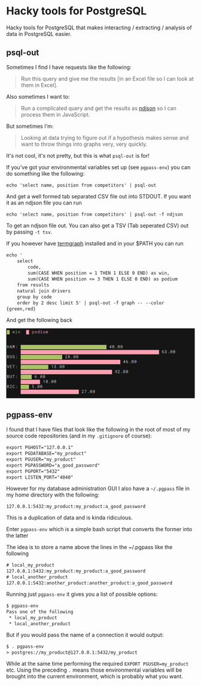 # Hacky tools for PostgreSQL

Hacky tools for PostgreSQL that makes interacting / extracting / analysis of data in PostgreSQL easier.

## psql-out

Sometimes I find I have requests like the following:

 > Run this query and give me the results [in an Excel file so I can look at them in Excel].

Also sometimes I want to:

 > Run a complicated query and get the results as [ndjson](http://ndjson.org/) so I can process them in JavaScript.

But sometimes I'm:

 > Looking at data trying to figure out if a hypothesis makes sense and want to throw things into graphs very, very quickly.

It's not cool, it's not pretty, but this is what `psql-out` is for!

If you've got your environmental variables set up (see `pgpass-env`) you can do something like the following:

    echo 'select name, position from competitors' | psql-out

And get a well formed tab separated CSV file out into STDOUT. If you want it as an ndjson file you can run

    echo 'select name, position from competitors' | psql-out -f ndjson

To get an ndjson file out. You can also get a TSV (Tab seperated CSV) out by passing `-t tsv`.

If you however have [termgraph](https://github.com/mkaz/termgraph) installed and in your $PATH you can run
    
    echo '
        select
            code,
            sum(CASE WHEN position = 1 THEN 1 ELSE 0 END) as win,
            sum(CASE WHEN position <= 3 THEN 1 ELSE 0 END) as podium
        from results
        natural join drivers
        group by code
        order by 2 desc limit 5' | psql-out -f graph -- --color {green,red}

And get the following back

![Result of above command](screenshot.png)

## pgpass-env

I found that I have files that look like the following in the root of most of my source code repositories (and in my `.gitignore` of course):

    export PGHOST="127.0.0.1"
    export PGDATABASE="my_product"
    export PGUSER="my_product"
    export PGPASSWORD="a_good_password"
    export PGPORT="5432"
    export LISTEN_PORT="4040"

However for my database administration GUI I also have a `~/.pgpass` file in my home directory with the following:

    127.0.0.1:5432:my_product:my_product:a_good_password

This is a duplication of data and is kinda ridiculous.

Enter `pgpass-env` which is a simple bash script that converts the former into the latter

The idea is to store a name above the lines in the ~/.pgpass like the following

    # local_my_product
    127.0.0.1:5432:my_product:my_product:a_good_password
    # local_another_product
    127.0.0.1:5432:another_product:another_product:a_good_password

Running just `pgpass-env` it gives you a list of possible options:

    $ pgpass-env
    Pass one of the following
     * local_my_product
     * local_another_product

But if you would pass the name of a connection it would output:

    $ . pgpass-env
    > postgres://my_product@127.0.0.1:5432/my_product

While at the same time performing the required `EXPORT PGUSER=my_product` etc. Using the preceding `.` means those environmental variables will be brought into the current environment, which is probably what you want.
